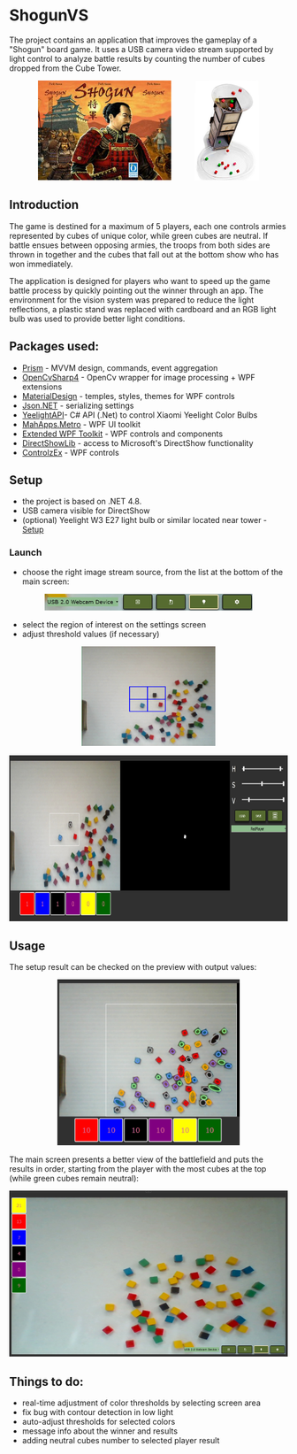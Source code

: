 # ShogunVS
The project contains an application that improves the gameplay of a "Shogun" board game. It uses a USB camera video stream supported by light control to analyze battle results by counting the number of cubes dropped from the Cube Tower.

<p align="center">
  <img  src="Images/Shogun_2006_board_game_cover.jpg" height="180">
&nbsp; &nbsp; &nbsp; &nbsp;&nbsp;&nbsp;
  <img  src="Images/tower2.png" >
</p>

## Introduction
The game is destined for a maximum of 5 players, each one controls armies represented by cubes of unique color, while green cubes are neutral. If battle ensues between opposing armies, the troops from both sides are thrown in together and the cubes that fall out at the bottom show who has won immediately.

The application is designed for players who want to speed up the game battle process by quickly pointing out the winner through an app. The environment for the vision system was prepared to reduce the light reflections, a plastic stand was replaced with cardboard and an RGB light bulb was used to provide better light conditions. 

## Packages used:
- [Prism](https://prismlibrary.com/index.html) - MVVM design, commands, event aggregation
- [OpenCvSharp4](https://www.nuget.org/packages/OpenCvSharp4) - OpenCv wrapper for image processing + WPF extensions
- [MaterialDesign](http://materialdesigninxaml.net/) - temples, styles, themes for WPF controls
- [Json.NET](https://www.newtonsoft.com/json) - serializing settings
- [YeelightAPI](https://github.com/roddone/YeelightAPI)- C# API (.Net) to control Xiaomi Yeelight Color Bulbs
- [MahApps.Metro](https://github.com/MahApps/MahApps.Metro) - WPF UI toolkit
- [Extended WPF Toolkit](https://github.com/xceedsoftware/wpftoolkit) - WPF controls and components
- [DirectShowLib](https://github.com/larrybeall/DirectShowLib) - access to Microsoft's DirectShow functionality
- [ControlzEx](https://github.com/ControlzEx/ControlzEx) - WPF controls

## Setup
- the project is based on .NET 4.8.
- USB camera visible for DirectShow
- (optional) Yeelight W3 E27 light bulb or similar located near tower - [Setup](https://us.yeelight.com/blogs/install-smart-bulb-to-wifi/)

### Launch
- choose the right image stream source, from the list at the bottom of the main screen:

<p align="center">
  <img  src="Images/shogunMenu.png" height="30">
</p>

- select the region of interest on the settings screen
- adjust threshold values (if necessary)

<p align="center">
  <img  src="Images/shogunROI_select.png" height="180">
</p>

<p align="center">
  <img  src="Images/shogunSettingsRoi.png" height="300" >
</p>

## Usage
The setup result can be checked on the preview with output values:

<p align="center">
  <img  src="Images/shogunSet.png" height="300" >
</p>

The main screen presents a better view of the battlefield and puts the results in order, starting from the player with the most cubes at the top (while green cubes remain neutral):

<p align="center">
  <img  src="Images/shogunMain.jpg" height="300" >
</p>

## Things to do:
- real-time adjustment of color thresholds by selecting screen area
- fix bug with contour detection in low light
- auto-adjust thresholds for selected colors
- message info about the winner and results
- adding neutral cubes number to selected player result
